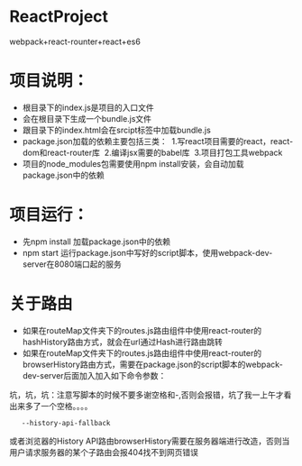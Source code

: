 # ReactProject
webpack+react-rounter+react+es6

# 项目说明：
- 根目录下的index.js是项目的入口文件
- 会在根目录下生成一个bundle.js文件
- 跟目录下的index.html会在srcipt标签中加载bundle.js
- package.json加载的依赖主要包括三类：
  1.写react项目需要的react，react-dom和react-router库
  2.编译jsx需要的babel库
  3.项目打包工具webpack
- 项目的node_modules包需要使用npm install安装，会自动加载package.json中的依赖 
# 项目运行：
- 先npm install 加载package.json中的依赖
- npm start 运行package.json中写好的script脚本，使用webpack-dev-server在8080端口起的服务 
# 关于路由
- 如果在routeMap文件夹下的routes.js路由组件中使用react-router的hashHistory路由方式，就会在url通过Hash进行路由跳转
- 如果在routeMap文件夹下的routes.js路由组件中使用react-router的browserHistory路由方式，需要在package.json的script脚本的webpack-dev-server后面加入加入如下命令参数：

坑，坑，坑：注意写脚本的时候不要多谢空格和-,否则会报错，坑了我一上午才看出来多了一个空格。。。。
~~~
   --history-api-fallback
~~~

或者浏览器的History API路由browserHistory需要在服务器端进行改造，否则当用户请求服务器的某个子路由会报404找不到网页错误
